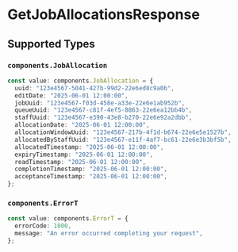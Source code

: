 # GetJobAllocationsResponse


## Supported Types

### `components.JobAllocation`

```typescript
const value: components.JobAllocation = {
  uuid: "123e4567-5041-427b-99d2-22e6ed8c9a0b",
  editDate: "2025-06-01 12:00:00",
  jobUuid: "123e4567-f03d-458e-a33e-22e6e1ab952b",
  queueUuid: "123e4567-c81f-4ef5-8863-22e6ea12bb4b",
  staffUuid: "123e4567-e390-43e8-b270-22e6e92a2dbb",
  allocationDate: "2025-06-01 12:00:00",
  allocationWindowUuid: "123e4567-217b-4f1d-b674-22e6e5e1527b",
  allocatedByStaffUuid: "123e4567-e11f-4af7-bc61-22e6e3b3bf5b",
  allocatedTimestamp: "2025-06-01 12:00:00",
  expiryTimestamp: "2025-06-01 12:00:00",
  readTimestamp: "2025-06-01 12:00:00",
  completionTimestamp: "2025-06-01 12:00:00",
  acceptanceTimestamp: "2025-06-01 12:00:00",
};
```

### `components.ErrorT`

```typescript
const value: components.ErrorT = {
  errorCode: 1000,
  message: "An error occurred completing your request",
};
```

